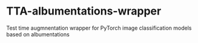 # TTA-albumentations-wrapper
Test time augmnentation wrapper for PyTorch image classification models based on albumentations
